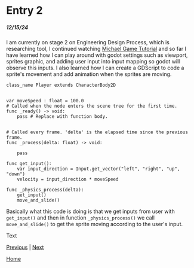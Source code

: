 # Entry 2
##### 12/15/24

I am currently on stage 2 on Engineering Design Process, which is researching tool, I continued watching [Michael Game Tutorial](https://www.youtube.com/playlist?list=PLfcCiyd_V9GH8M9xd_QKlyU8jryGcy3Xa) and so far I have learned how I can play around with godot settings such as viewport, sprites graphic, and adding user input into input mapping so godot will observe this inputs. I also learned how I can create a GDScript to code a sprite's movement and add animation when the sprites are moving. 

```
class_name Player extends CharacterBody2D


var moveSpeed : float = 100.0
# Called when the node enters the scene tree for the first time.
func _ready() -> void:
	pass # Replace with function body.


# Called every frame. 'delta' is the elapsed time since the previous frame.
func _process(delta: float) -> void:
	
	pass

func get_input():
	var input_direction = Input.get_vector("left", "right", "up", "down")
	velocity = input_direction * moveSpeed

func _physics_process(delta):
	get_input()
	move_and_slide()
```
Basically what this code is doing is that we get inputs from user with `get_input()` and then in function `_physics_process()` we call `move_and_slide()` to get the sprite moving according to the user's input. 



Text

[Previous](entry01.md) | [Next](entry03.md)

[Home](../README.md)
